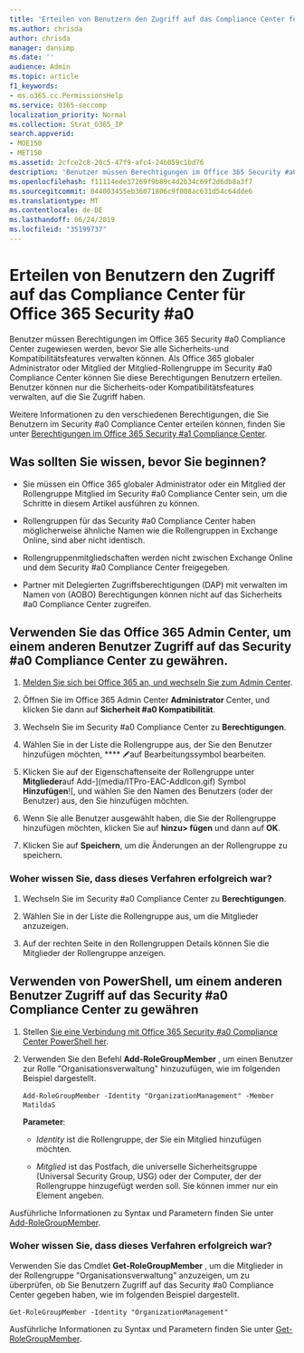 ```yaml
---
title: 'Erteilen von Benutzern den Zugriff auf das Compliance Center für Office 365 Security #a0'
ms.author: chrisda
author: chrisda
manager: dansimp
ms.date: ''
audience: Admin
ms.topic: article
f1_keywords:
- ms.o365.cc.PermissionsHelp
ms.service: O365-seccomp
localization_priority: Normal
ms.collection: Strat_O365_IP
search.appverid:
- MOE150
- MET150
ms.assetid: 2cfce2c8-20c5-47f9-afc4-24b059c1bd76
description: 'Benutzer müssen Berechtigungen im Office 365 Security #a0 Compliance Center zugewiesen werden, bevor Sie alle Sicherheits-und Kompatibilitätsfeatures verwalten können.'
ms.openlocfilehash: f11114ede37269f9b89c4d2b34c69f2d6db8a3f7
ms.sourcegitcommit: 044003455eb36071806c9f008ac631d54c64dde6
ms.translationtype: MT
ms.contentlocale: de-DE
ms.lasthandoff: 06/24/2019
ms.locfileid: "35199737"
---
```

# <a name="give-users-access-to-the-office-365-security--compliance-center"></a>Erteilen von Benutzern den Zugriff auf das Compliance Center für Office 365 Security #a0

Benutzer müssen Berechtigungen im Office 365 Security #a0 Compliance Center zugewiesen werden, bevor Sie alle Sicherheits-und Kompatibilitätsfeatures verwalten können. Als Office 365 globaler Administrator oder Mitglied der Mitglied-Rollengruppe im Security #a0 Compliance Center können Sie diese Berechtigungen Benutzern erteilen. Benutzer können nur die Sicherheits-oder Kompatibilitätsfeatures verwalten, auf die Sie Zugriff haben. 
  
Weitere Informationen zu den verschiedenen Berechtigungen, die Sie Benutzern im Security #a0 Compliance Center erteilen können, finden Sie unter [Berechtigungen im Office 365 Security #a1 Compliance Center](permissions-in-the-security-and-compliance-center.md).
  
## <a name="what-do-you-need-to-know-before-you-begin"></a>Was sollten Sie wissen, bevor Sie beginnen?

- Sie müssen ein Office 365 globaler Administrator oder ein Mitglied der Rollengruppe Mitglied im Security #a0 Compliance Center sein, um die Schritte in diesem Artikel ausführen zu können.

- Rollengruppen für das Security #a0 Compliance Center haben möglicherweise ähnliche Namen wie die Rollengruppen in Exchange Online, sind aber nicht identisch.

- Rollengruppenmitgliedschaften werden nicht zwischen Exchange Online und dem Security #a0 Compliance Center freigegeben.

- Partner mit Delegierten Zugriffsberechtigungen (DAP) mit verwalten im Namen von (AOBO) Berechtigungen können nicht auf das Sicherheits #a0 Compliance Center zugreifen.

## <a name="use-the-office-365-admin-center-to-give-another-user-access-to-the-security--compliance-center"></a>Verwenden Sie das Office 365 Admin Center, um einem anderen Benutzer Zugriff auf das Security #a0 Compliance Center zu gewähren.

1. [Melden Sie sich bei Office 365 an, und wechseln Sie zum Admin Center](https://go.microsoft.com/fwlink/p/?LinkId=525275).

2. Öffnen Sie im Office 365 Admin Center **Administrator** Center, und klicken Sie dann auf **Sicherheit #a0 Kompatibilität**.

3. Wechseln Sie im Security #a0 Compliance Center zu **Berechtigungen**.

4. Wählen Sie in der Liste die Rollengruppe aus, der Sie den Benutzer hinzufügen möchten, **** ![und klicken Sie](media/O365-MDM-CreatePolicy-EditIcon.gif)auf Bearbeitungssymbol bearbeiten.

5. Klicken Sie auf der Eigenschaftenseite der Rollengruppe unter **Mitglieder**auf Add-](media/ITPro-EAC-AddIcon.gif) Symbol **Hinzufügen**![, und wählen Sie den Namen des Benutzers (oder der Benutzer) aus, den Sie hinzufügen möchten.

6. Wenn Sie alle Benutzer ausgewählt haben, die Sie der Rollengruppe hinzufügen möchten, klicken Sie auf **hinzu\> fügen** und dann auf **OK**.

7. Klicken Sie auf **Speichern**, um die Änderungen an der Rollengruppe zu speichern.

### <a name="how-do-you-know-this-worked"></a>Woher wissen Sie, dass dieses Verfahren erfolgreich war?

1. Wechseln Sie im Security #a0 Compliance Center zu **Berechtigungen**.

2. Wählen Sie in der Liste die Rollengruppe aus, um die Mitglieder anzuzeigen.

3. Auf der rechten Seite in den Rollengruppen Details können Sie die Mitglieder der Rollengruppe anzeigen.

## <a name="use-powershell-to-give-another-user-access-to-the-security--compliance-center"></a>Verwenden von PowerShell, um einem anderen Benutzer Zugriff auf das Security #a0 Compliance Center zu gewähren

1. Stellen [Sie eine Verbindung mit Office 365 Security #a0 Compliance Center PowerShell her](https://docs.microsoft.com/en-us/powershell/exchange/office-365-scc/connect-to-scc-powershell/connect-to-scc-powershell?view=exchange-ps).

2. Verwenden Sie den Befehl **Add-RoleGroupMember** , um einen Benutzer zur Rolle "Organisationsverwaltung" hinzuzufügen, wie im folgenden Beispiel dargestellt.

   ```
   Add-RoleGroupMember -Identity "OrganizationManagement" -Member MatildaS
   ```

   **Parameter**:
  
   - _Identity_ ist die Rollengruppe, der Sie ein Mitglied hinzufügen möchten.

   - _Mitglied_ ist das Postfach, die universelle Sicherheitsgruppe (Universal Security Group, USG) oder der Computer, der der Rollengruppe hinzugefügt werden soll. Sie können immer nur ein Element angeben.

Ausführliche Informationen zu Syntax und Parametern finden Sie unter [Add-RoleGroupMember](https://go.microsoft.com/fwlink/p/?LinkId=510859).
  
### <a name="how-do-you-know-this-worked"></a>Woher wissen Sie, dass dieses Verfahren erfolgreich war?

Verwenden Sie das Cmdlet **Get-RoleGroupMember** , um die Mitglieder in der Rollengruppe "Organisationsverwaltung" anzuzeigen, um zu überprüfen, ob Sie Benutzern Zugriff auf das Security #a0 Compliance Center gegeben haben, wie im folgenden Beispiel dargestellt.
  
```
Get-RoleGroupMember -Identity "OrganizationManagement"
```

Ausführliche Informationen zu Syntax und Parametern finden Sie unter [Get-RoleGroupMember](https://go.microsoft.com/fwlink/p/?LinkId=510860).
